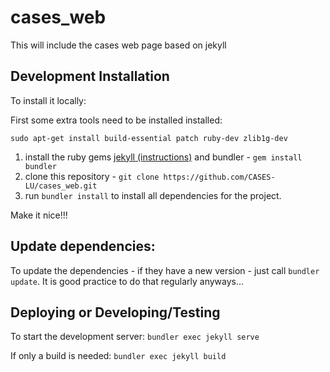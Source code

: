 # cases_web
This will include the cases web page based on jekyll

## Development Installation
To install it locally:

First some extra tools need to be installed installed:

```sudo apt-get install build-essential patch ruby-dev zlib1g-dev```

1. install the ruby gems [jekyll (instructions)](https://jekyllrb.com/docs/installation/) and bundler - ```gem install bundler```
2. clone this repository - ```git clone https://github.com/CASES-LU/cases_web.git```
3. run ```bundler install``` to install all dependencies for the project.

Make it nice!!!

## Update dependencies:

To update the dependencies - if they have a new version - just call ```bundler update```. It is good practice to do that regularly anyways...

## Deploying or Developing/Testing

To start the development server: ```bundler exec jekyll serve```

If only a build is needed: ```bundler exec jekyll build```
